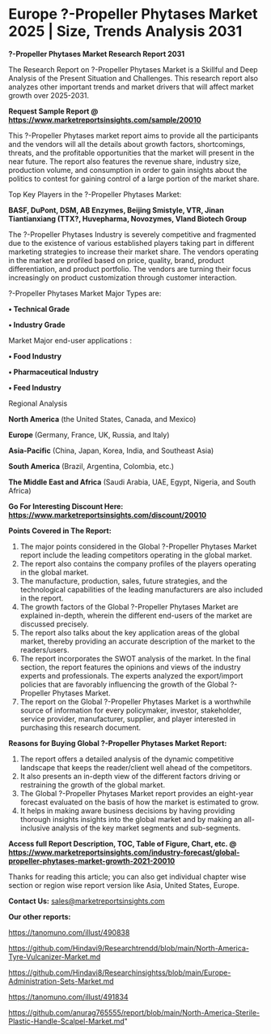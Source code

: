 # Europe ?-Propeller Phytases Market 2025 | Size, Trends Analysis 2031

<strong>?-Propeller Phytases Market Research Report 2031</strong>

The Research Report on ?-Propeller Phytases Market is a Skillful and Deep Analysis of the Present Situation and Challenges. This research report also analyzes other important trends and market drivers that will affect market growth over 2025-2031.

<strong>Request Sample Report @ <a href=https://www.marketreportsinsights.com/sample/20010>https://www.marketreportsinsights.com/sample/20010</a></strong>

This ?-Propeller Phytases market report aims to provide all the participants and the vendors will all the details about growth factors, shortcomings, threats, and the profitable opportunities that the market will present in the near future. The report also features the revenue share, industry size, production volume, and consumption in order to gain insights about the politics to contest for gaining control of a large portion of the market share.

Top Key Players in the ?-Propeller Phytases Market:

<strong>BASF, DuPont, DSM, AB Enzymes, Beijing Smistyle, VTR, Jinan Tiantianxiang (TTX?, Huvepharma, Novozymes, Vland Biotech Group</strong>

The ?-Propeller Phytases Industry is severely competitive and fragmented due to the existence of various established players taking part in different marketing strategies to increase their market share. The vendors operating in the market are profiled based on price, quality, brand, product differentiation, and product portfolio. The vendors are turning their focus increasingly on product customization through customer interaction.

?-Propeller Phytases Market Major Types are:

<strong>• Technical Grade

• Industry Grade</strong>

Market Major end-user applications :

<strong>• Food Industry

• Pharmaceutical Industry

• Feed Industry</strong>

Regional Analysis

</u><strong><b>North America</b></strong> (the United States, Canada, and Mexico)

<strong><b>Europe </b></strong>(Germany, France, UK, Russia, and Italy)

<strong><b>Asia-Pacific</b></strong> (China, Japan, Korea, India, and Southeast Asia)

<strong><b>South America</b></strong> (Brazil, Argentina, Colombia, etc.)

<strong><b>The Middle East and Africa</b></strong> (Saudi Arabia, UAE, Egypt, Nigeria, and South Africa)

<strong>Go For Interesting Discount Here: <a href=https://www.marketreportsinsights.com/discount/20010>https://www.marketreportsinsights.com/discount/20010</a></strong>

<strong>Points Covered in The Report:</strong>
<ol>
  <li>The major points considered in the Global ?-Propeller Phytases Market report include the leading competitors operating in the global market.</li>
  <li>The report also contains the company profiles of the players operating in the global market.</li>
  <li>The manufacture, production, sales, future strategies, and the technological capabilities of the leading manufacturers are also included in the report.</li>
  <li>The growth factors of the Global ?-Propeller Phytases Market are explained in-depth, wherein the different end-users of the market are discussed precisely.</li>
  <li>The report also talks about the key application areas of the global market, thereby providing an accurate description of the market to the readers/users.</li>
  <li>The report incorporates the SWOT analysis of the market. In the final section, the report features the opinions and views of the industry experts and professionals. The experts analyzed the export/import policies that are favorably influencing the growth of the Global ?-Propeller Phytases Market.</li>
  <li>The report on the Global ?-Propeller Phytases Market is a worthwhile source of information for every policymaker, investor, stakeholder, service provider, manufacturer, supplier, and player interested in purchasing this research document.</li>
</ol>
<strong>Reasons for Buying Global ?-Propeller Phytases Market Report:</strong>

<ol>
  <li>The report offers a detailed analysis of the dynamic competitive landscape that keeps the reader/client well ahead of the competitors.</li>
  <li>It also presents an in-depth view of the different factors driving or restraining the growth of the global market.</li>
  <li>The Global ?-Propeller Phytases Market report provides an eight-year forecast evaluated on the basis of how the market is estimated to grow.</li>
  <li>It helps in making aware business decisions by having providing thorough insights insights into the global market and by making an all-inclusive analysis of the key market segments and sub-segments.</li>
</ol>
<strong>Access full Report Description, TOC, Table of Figure, Chart, etc. @ <a href=https://www.marketreportsinsights.com/industry-forecast/global-propeller-phytases-market-growth-2021-20010>https://www.marketreportsinsights.com/industry-forecast/global-propeller-phytases-market-growth-2021-20010</a></strong>


Thanks for reading this article; you can also get individual chapter wise section or region wise report version like Asia, United States, Europe.

<strong>Contact Us:</strong>
sales@marketreportsinsights.com

<strong>Our other reports:</strong>

<a href=https://tanomuno.com/illust/490838>https://tanomuno.com/illust/490838</a>

<a href=https://github.com/Hindavi9/Researchtrendd/blob/main/North-America-Tyre-Vulcanizer-Market.md>https://github.com/Hindavi9/Researchtrendd/blob/main/North-America-Tyre-Vulcanizer-Market.md</a>

<a href=https://github.com/Hindavi8/Researchinsightss/blob/main/Europe-Administration-Sets-Market.md>https://github.com/Hindavi8/Researchinsightss/blob/main/Europe-Administration-Sets-Market.md</a>

<a href=https://tanomuno.com/illust/491834>https://tanomuno.com/illust/491834</a>

<a href=https://github.com/anurag765555/report/blob/main/North-America-Sterile-Plastic-Handle-Scalpel-Market.md>https://github.com/anurag765555/report/blob/main/North-America-Sterile-Plastic-Handle-Scalpel-Market.md</a>"
